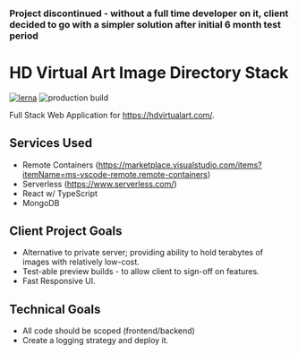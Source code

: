 ### Project discontinued - without a full time developer on it, client decided to go with a simpler solution after initial 6 month test period

# HD Virtual Art Image Directory Stack

[![lerna](https://img.shields.io/badge/maintained%20with-lerna-cc00ff.svg)](https://lerna.js.org/)
![production build](https://github.com/jerome-nelson/hdva-client/actions/workflows/merge.yaml/badge.svg)

Full Stack Web Application for https://hdvirtualart.com/.
## Services Used
* Remote Containers (https://marketplace.visualstudio.com/items?itemName=ms-vscode-remote.remote-containers)
* Serverless (https://www.serverless.com/)
* React w/ TypeScript
* MongoDB

## Client Project Goals
* Alternative to private server; providing ability to hold terabytes of images with relatively low-cost.
* Test-able preview builds - to allow client to sign-off on features.
* Fast Responsive UI.

## Technical Goals
* All code should be scoped (frontend/backend)
* Create a logging strategy and deploy it.
